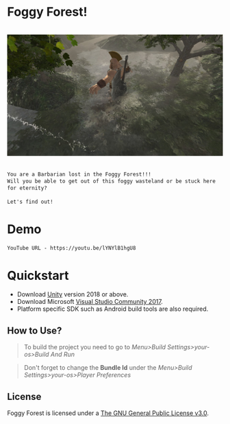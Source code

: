 # Foggy Forest!

<p align="center">
  <br>
  <img src="Barbarian.jpg" alt="logo of Unity">
  <br>
  <br>
</p>

    You are a Barbarian lost in the Foggy Forest!!! 
    Will you be able to get out of this foggy wasteland or be stuck here for eternity?
    
    Let's find out!

# Demo
    YouTube URL - https://youtu.be/lYNYlB1hgU8

# Quickstart
- Download [Unity](https://unity3d.com/get-unity/download/archive) version 2018 or above.
- Download Microsoft [Visual Studio Community 2017](https://visualstudio.microsoft.com/).
- Platform specific SDK such as Android build tools are also required.

## How to Use?
> To build the project you need to go to *Menu>Build Settings>your-os>Build And Run*

> Don't forget to change the **Bundle Id** under the *Menu>Build Settings>your-os>Player Preferences*

## License
Foggy Forest is licensed under a [The GNU General Public License v3.0](https://www.gnu.org/licenses/gpl-3.0.en.html).
